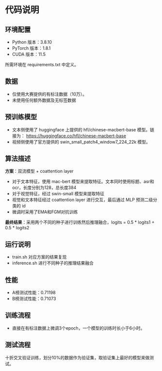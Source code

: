 # 代码说明

## 环境配置

- Python 版本：3.8.10 
- PyTorch 版本：1.8.1 
- CUDA 版本：11.5

所需环境在 requirements.txt 中定义。

## 数据

- 仅使用大赛提供的有标注数据（10万）。
- 未使用任何额外数据及无标签数据

## 预训练模型

- 文本侧使用了 huggingface 上提供的 hfl/chinese-macbert-base 模型。链接为： https://huggingface.co/hfl/chinese-macbert-base
- 视频侧使用了官方提供的 swin_small_patch4_window7_224_22k 模型。

## 算法描述

**方案**：双流模型 + coattention layer

- 对于文本特征，使用 mac-bert 模型来提取特征。文本同时使用标题、asr和ocr，长度分别为128，总长度384
- 对于视觉特征，经过 swin-small 模型来提取特征
- 视觉和文本特征经过 coattention layer 进行交互，最后通过 MLP 预测二级分类的 id
- 微调时采用了EMA和FGM对抗训练


**最终结果**：采用两个不同的种子进行训练然后推理融合，logits = 0.5 * logits1 + 0.5 * logits2

## 运行说明

- train.sh 对应方案的结果复现
- inference.sh 进行不同种子的推理结果融合


## 性能

- A榜测试性能：0.71198
- B榜测试性能：0.71073


## 训练流程

- 直接在有标注数据上微调3个epoch，一个模型的训练时长小于6小时。

## 测试流程

十折交叉验证训练，划分10%的数据作为验证集，取验证集上最好的模型来做测试。